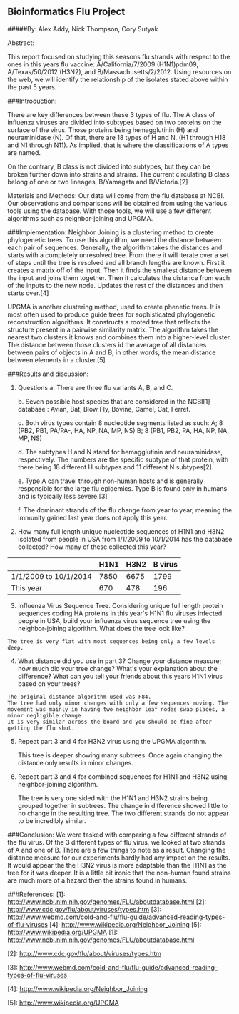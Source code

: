 Bioinformatics Flu Project
--------------------------
#####By: Alex Addy, Nick Thompson, Cory Sutyak

Abstract:

This report focused on studying this seasons flu strands with respect to the ones in this years flu vaccine: A/California/7/2009 (H1N1)pdm09, A/Texas/50/2012 (H3N2), and B/Massachusetts/2/2012. Using resources on the web, we will identify the relationship of the isolates stated above within the past 5 years.

###Introduction:

There are key differences between these 3 types of flu.  The A class of influenza viruses are divided into subtypes based on two proteins on the surface of the virus.  Those proteins being hemagglutinin (H) and neuraminidase (N).  Of that, there are 18 types of H and N. (H1 through H18 and N1 through N11).  As implied, that is where the classifications of A types are named.

On the contrary, B class is not divided into subtypes, but they can be broken further down into strains and strains.  The current circulating B class belong of one or two lineages, B/Yamagata and B/Victoria.[2]

Materials and Methods:
Our data will come from the flu database at NCBI.  Our observations and comparisons will be obtained from using the various tools using the database.  With those tools, we will use a few different algorithms such as neighbor-joining and UPGMA. 

###Implementation:
Neighbor Joining is a clustering method to create phylogenetic trees.  To use this algorithm, we need the distance between each pair of sequences.  Generally, the algorithm takes the distances and starts with a completely unresolved tree.  From there it will iterate over a set of steps until the tree is resolved and all branch lengths are known.  First it creates a matrix off of the input.  Then it finds the smallest distance between the input and joins them together.  Then it calculates the distance from each of the inputs to the new node.  Updates the rest of the distances and then starts over.[4]

UPGMA is another clustering method, used to create phenetic trees.  It is most often used to produce guide trees for sophisticated phylogenetic reconstruction algorithms.  It constructs a rooted tree that reflects the structure present in a pairwise similarity matrix.  The algorithm takes the nearest two clusters it knows and combines them into a higher-level cluster.  The distance between those clusters id the average of all distances between pairs of objects in A and B, in other words, the mean distance between elements in a cluster.[5]

###Results and discussion:
  1. Questions
      a. There are three flu variants A, B, and C.

      b. Seven possible host species that are considered in the NCBI[1] database : Avian, Bat, Blow Fly, Bovine, Camel, Cat, Ferret.

      c. Both virus types contain 8 nucleotide segments listed as such:
          A; 8 (PB2, PB1, PA/PA-, HA, NP, NA, MP, NS)
          B; 8 (PB1, PB2, PA, HA, NP, NA, MP, NS)

      d. The subtypes H and N stand for hemagglutinin and neuraminidase, respectively. The numbers are the specific subtype of that protein, with there being 18 different H subtypes and 11 different N subtypes[2].

      e. Type A can travel through non-human hosts and is generally responsible for the large flu epidemics. Type B is found only in humans and is typically less severe.[3]

      f. The dominant strands of the flu change from year to year, meaning the immunity gained last year does not apply this year.

  2. How many full length unique nucleotide sequences of H1N1 and H3N2 isolated from people in USA from 1/1/2009 to 10/1/2014 has the database collected? How many of these collected this year?

  |                       | H1N1 | H3N2 | B virus |
  | --------------------- | ---- | -----| ------- |
  | 1/1/2009 to 10/1/2014 | 7850 | 6675 |   1799  |
  | This year             |  670 |  478 |    196  |

  3. Influenza Virus Sequence Tree. Considering unique full length protein sequences coding HA proteins in this year's H1N1 flu viruses infected people in USA, build your influenza virus sequence tree using the neighbor-joining algorithm. What does the tree look like?
    
    The tree is very flat with most sequences being only a few levels deep.

  4. What distance did you use in part 3? Change your distance measure; how much did your tree change? What's your explanation about the difference? What can you tell your friends about this years H1N1 virus based on your trees?
    
    The original distance algorithm used was F84.
    The tree had only minor changes with only a few sequences moving. The movement was mainly in having two neighbor leaf nodes swap places, a minor negligible change
    It is very similar across the board and you should be fine after getting the flu shot.

  5. Repeat part 3 and 4 for H3N2 virus using the UPGMA algorithm.
  
     This tree is deeper showing many subtrees.  Once again changing the distance only results in minor changes.

  6. Repeat part 3 and 4 for combined sequences for H1N1 and H3N2 using neighbor-joining algorithm.
  
     The tree is very one sided with the H1N1 and H3N2 strains being grouped together in subtrees.  The change in difference showed little to no change in the resulting tree. The two different strands do not appear to be incredibly similar.  

###Conclusion:
We were tasked with comparing a few different strands of the flu virus.  Of the 3 different types of flu virus, we looked at two strands of A and one of B.  There are a few things to note as a result.  Changing the distance measure for our experiments hardly had any impact on the results.  It would appear the the H3N2 virus is more adaptable than the H1N1 as the tree for it was deeper.  It is a little bit ironic that the non-human found strains are much more of a hazard then the strains found in humans.
  
###References:
  [1]: http://www.ncbi.nlm.nih.gov/genomes/FLU/aboutdatabase.html
  [2]: http://www.cdc.gov/flu/about/viruses/types.htm
  [3]: http://www.webmd.com/cold-and-flu/flu-guide/advanced-reading-types-of-flu-viruses
  [4]: http://www.wikipedia.org/Neighbor_Joining
  [5]: http://www.wikipedia.org/UPGMA
  \[1\]: http://www.ncbi.nlm.nih.gov/genomes/FLU/aboutdatabase.html

  \[2\]: http://www.cdc.gov/flu/about/viruses/types.htm
  
  \[3\]: http://www.webmd.com/cold-and-flu/flu-guide/advanced-reading-types-of-flu-viruses
  
  \[4\]: http://www.wikipedia.org/Neighbor_Joining
  
  \[5\]: http://www.wikipedia.org/UPGMA

  
